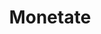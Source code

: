 ---
blog: https://monetate.com/blog
facebook: http://facebook.com/monetate
linkedin: https://linkedin.com/company/monetate-
logohandle: monetate
sort: monetate
title: Monetate
twitter: https://x.com/monetate
website: https://monetate.com/
---